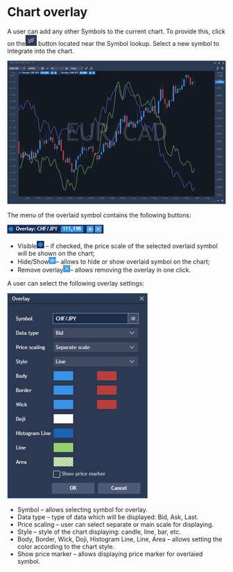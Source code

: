 # Chart overlay

A user can add any other Symbols to the current chart. To provide this, click on the![](../../../.gitbook/assets/2%20%2836%29.png)
button located near the Symbol lookup. Select a new symbol to integrate into the chart.

![](../../../.gitbook/assets/1%20%2866%29.png)


The menu of the overlaid symbol contains the following buttons:

![](../../../.gitbook/assets/3%20%2859%29.png)

* Visible![](../../../.gitbook/assets/4%20%2843%29.png)
  – if checked, the price scale of the selected overlaid symbol will be shown on the chart;
* Hide/Show![](../../../.gitbook/assets/5%20%2825%29.png)– allows to hide or show overlaid symbol on the chart;
* Remove overlay![](../../../.gitbook/assets/6%20%286%29.png)– allows removing the overlay in one click.

A user can select the following overlay settings:

![](../../../.gitbook/assets/7%20%282%29.png)

* Symbol – allows selecting symbol for overlay.
* Data type – type of data which will be displayed: Bid, Ask, Last.
* Price scaling – user can select separate or main scale for displaying.
* Style – style of the chart displaying: candle, line, bar, etc.
* Body, Border, Wick, Doji, Histogram Line, Line, Area – allows setting the color according to the chart style.
* Show price marker – allows displaying price marker for overlaied symbol.



